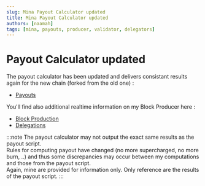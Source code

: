 ```yaml
---
slug: Mina Payout Calculator updated
title: Mina Payout Calculator updated
authors: [naamah]
tags: [mina, payouts, producer, validator, delegators]
---
```

# Payout Calculator updated
The payout calculator has been updated and delivers consistant results again for the new chain (forked from the old one) :  

* [Payouts](</docs/Node Statistics/payouts>)

You'll find also additional realtime information on my Block Producer here :  

* [Block Production](</docs/Node Statistics/block_production>)
* [Delegations](</docs/Node Statistics/delegations>)

:::note
The payout calculator may not output the exact same results as the payout script.  
Rules for computing payout have changed (no more supercharged, no more burn, ..) and thus some discrepancies may occur between my computations and those from the payout script.   
Again, mine are provided for information only. Only reference are the results of the payout script.
:::